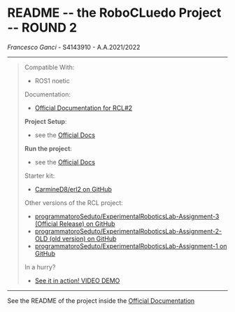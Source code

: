 
# README -- the RoboCLuedo Project -- ROUND 2

*Francesco Ganci* - S4143910 - A.A.2021/2022

---

> Compatible With:
> - ROS1 noetic
> 
> Documentation:
> - [Official Documentation for RCL#2](https://programmatoroseduto.github.io/ExperimentalRoboticsLab-Assignment-2/)
> 
> **Project Setup**:
> - see the [Official Docs](https://programmatoroseduto.github.io/ExperimentalRoboticsLab-Assignment-2/_docs/project-setup.html#setup-the-project)
> 
> **Run the project**:
> - see the [Official Docs](https://programmatoroseduto.github.io/ExperimentalRoboticsLab-Assignment-2/_docs/run-the-project.html#run-the-project)
> 
> Starter kit:
> - [CarmineD8/erl2 on GitHub](https://github.com/CarmineD8/erl2/)
> 
> Other versions of the RCL project:
> - [programmatoroSeduto/ExperimentalRoboticsLab-Assignment-3 (Official Release) on GitHub](https://github.com/programmatoroSeduto/ExperimentalRoboticsLab-Assignment-3)
> - [programmatoroSeduto/ExperimentalRoboticsLab-Assignment-2-OLD (old version) on GitHub](https://github.com/programmatoroSeduto/ExperimentalRoboticsLab-Assignment-2-OLD.git)
> - [programmatoroSeduto/ExperimentalRoboticsLab-Assignment-1 on GitHub](https://github.com/programmatoroSeduto/ExperimentalRoboticsLab-Assignment-1.git)
> 
> In a hurry?
> - [See it in action! VIDEO DEMO](https://github.com/programmatoroSeduto/ExperimentalRoboticsLab-Assignment-2/blob/video-demo/rcl2-demo.mp4)
> 

---

See the README of the project inside the [Official Documentation](https://programmatoroseduto.github.io/ExperimentalRoboticsLab-Assignment-2/README-sphinx.html)

